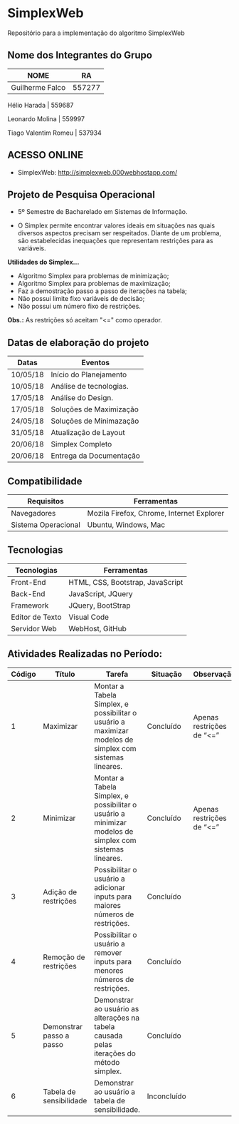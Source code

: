 ﻿# SimplexWeb 

Repositório para a implementação do algoritmo SimplexWeb

## Nome dos Integrantes do Grupo
NOME | RA
----- | -------
Guilherme Falco | 557277

Hélio Harada | 559687

Leonardo Molina	| 559997

Tiago Valentim Romeu | 537934


## ACESSO ONLINE

- SimplexWeb: http://simplexweb.000webhostapp.com/

## Projeto de Pesquisa Operacional

- 5º Semestre de Bacharelado em Sistemas de Informação.

- O Simplex permite encontrar valores ideais em situações nas quais diversos aspectos precisam ser respeitados. Diante de um problema, são estabelecidas inequações que representam restrições para as variáveis.

**Utilidades do Simplex...**

- Algoritmo Simplex para problemas de minimização;
- Algoritmo Simplex para problemas de maximização;
- Faz a demostração passo a passo de iterações na tabela;
- Não possui limite fixo variáveis de decisão;
- Não possui um número fixo de restrições.

**Obs.:** As restrições só aceitam "<=" como operador.


## Datas de elaboração do projeto

Datas | Eventos
----- | -------
10/05/18 | Início do Planejamento
10/05/18 | Análise de tecnologias.
17/05/18 | Análise do Design.
17/05/18 | Soluções de Maximização	
24/05/18 | Soluções de Minimazação	
31/05/18 | Atualização de Layout
20/06/18 | Simplex Completo
20/06/18 | Entrega da Documentação


## Compatibilidade

Requisitos		| Ferramentas
-------------------- | --------------
Navegadores		| Mozila Firefox, Chrome, Internet Explorer
Sistema Operacional	| Ubuntu, Windows, Mac


## Tecnologias	

Tecnologias	| Ferramentas
----------------|------------------
Front-End	| HTML, CSS, Bootstrap, JavaScript
Back-End	| JavaScript, JQuery
Framework 	| JQuery, BootStrap
Editor de Texto	| Visual Code
Servidor Web	| WebHost, GitHub

## Atividades Realizadas no Período:

Código | Título			  |Tarefa														| Situação    | Observação
-------|------------------------  |-------------------------------------------------------------------------------------------------------------|-------------|--------------------------
1	| Maximizar		  | Montar a Tabela Simplex, e possibilitar o usuário a maximizar modelos de simplex com sistemas lineares.	| Concluído   | Apenas restrições de “<=”
2	| Minimizar		  | Montar a Tabela Simplex, e possibilitar o usuário a minimizar modelos de simplex com sistemas lineares.	| Concluído   | Apenas restrições de “<=”
3	| Adição de restrições	  | Possibilitar o usuário a adicionar inputs para maiores números de restrições.				| Concluído	|
4	| Remoção de restrições	  | Possibilitar o usuário a remover inputs para menores números de restrições.					| Concluído	|
5	| Demonstrar passo a passo|	Demonstrar ao usuário as alterações na tabela causada pelas iterações do método simplex.		| Concluído	|
6	| Tabela de sensibilidade | Demonstrar ao usuário a tabela de sensibilidade.							| Inconcluído	|
